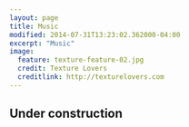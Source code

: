 ```yaml
---
layout: page
title: Music
modified: 2014-07-31T13:23:02.362000-04:00
excerpt: "Music"
image:
  feature: texture-feature-02.jpg
  credit: Texture Lovers
  creditlink: http://texturelovers.com
---
```



## Under construction

